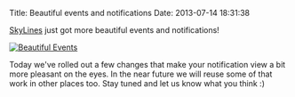 Title: Beautiful events and notifications
Date: 2013-07-14 18:31:38

[SkyLines](https://skylines.aero) just got more beautiful events and
notifications!


[![Beautiful Events]({filename}/images/beautiful-events.png)]({filename}/images/beautiful-events.png)


Today we've rolled out a few changes that make your notification view a bit
more pleasant on the eyes. In the near future we will reuse some of that work
in other places too. Stay tuned and let us know what you think :)




